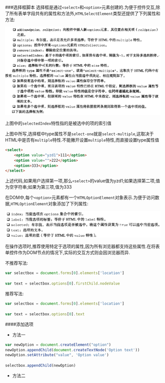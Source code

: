 ###选择框脚本
选择框是通过`<select>`和`<option>`元素创建的.为便于控件交互,除了所有表单字段共有的属性和方法外,`HTMLSelectElement`类型还提供了下列属性和方法:

![select.jpg](img/select.jpg)

上图中的`selectedIndex`特性指的是被选中的项的索引值

上图中所写,选择框中type属性不是`select-one`就是`select-multiple`,这取决于HTML中是否有`multiple`特性.不能撇开设置`multiple`特性,而直接设置type属性值

```html
<select>
    <option value="yzd1">111</option>
    <option value="">222</option>
    <option>333</option>
</select>
```

上述代码,如果用户选择第一项,那么`<select>`的value值为yzd1;如果选择第二项,值为空字符串;如果为第三项,值为333

在DOM中,每个`<option>`元素都有一个`HTMLOptionElement`对象表示.为便于访问数据,`HTMLOptionElement`对象添加了下列属性:

![option.jpg](img/option.jpg)

在操作选项时,推荐使用特定于选项的属性,因为所有浏览器都支持这些属性.在将表单控件作为DOM节点的情况下,实际的交互方式则会因浏览器而异.

不推荐写法:

```javascript
var selectbox = document.forms[0].elements['location']

var text = selectbox.options[0].firstChild.nodeValue
```

推荐写法:

```javascript
var selectbox = document.forms[0].elements['location']

var text = selectbox.options[0].text
```

####添加选项

- 方法一

```javascript
var newOption = document.createElement("option")
newOption.appendChild(document.createTextNode('Option text'))
newOption.setAttribute("value", 'Option value')

selectbox.appendChild(newOption)
```

- 方法二

```javascript

```


